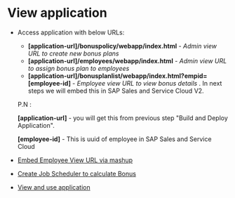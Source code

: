 # View application

* Access application with below URLs:
   * <b>[application-url]/bonuspolicy/webapp/index.html</b> - _Admin view URL to create new bonus plans_ 
   * <b>[application-url]/employees/webapp/index.html</b> - _Admin view URL to assign bonus plan to employees_
   * <b>[application-url]/bonusplanlist/webapp/index.html?empid=[employee-id]</b> - _Employee view URL to view bonus details_ . In next steps we will embed this in SAP Sales and Service Cloud V2.

    P.N : 

    <b>[application-url]</b> - you will get this from previous step "Build and Deploy Application". 
    
    <b>[employee-id]</b> - This is uuid of employee in SAP Sales and Service Cloud
* [Embed Employee View URL via mashup](../Files/EmbedMashup.md)
* [Create Job Scheduler to calculate Bonus](../Files/jobSchedulerSetup.md)
* [View and use application](../Files/populateApplicationData.md)

